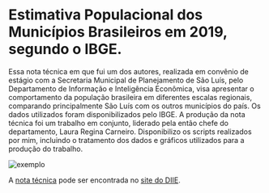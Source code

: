 # Estimativa Populacional dos Municípios Brasileiros em 2019, segundo o IBGE.

Essa nota técnica em que fui um dos autores, realizada em convênio de estágio com a Secretaria Municipal de Planejamento de São Luís, pelo Departamento de Informação e 
Inteligência Econômica, visa apresentar o comportamento da população brasileira em diferentes escalas regionais, comparando principalmente São Luís com os outros 
municípios do país. Os dados utilizados foram disponibilizados pelo IBGE. A produção da nota técnica foi um trabalho em conjunto, liderado pela então chefe do departamento,
Laura Regina Carneiro. Disponibilizo os scripts realizados por mim, incluindo o tratamento dos dados e gráficos utilizados para a produção do trabalho.

![exemplo](https://github.com/melojec/estimativa-populacional-slz-ma/blob/main/EstPop/TxGeomdasCapitais.PNG)

A [nota técnica](https://diie.com.br/wp-content/uploads/2019/09/nota_tecnica_2019-4_ESTIMATIVA_POP_IBGE_2019.pdf) pode ser encontrada no 
[site do DIIE](https://diie.com.br/).
